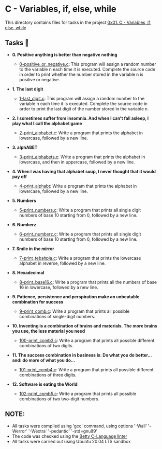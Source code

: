 # C - Variables, if, else, while

This directory contains files for tasks in the project [0x01. C - Variables, if, else, while](https://github.com/AtangfMokamogo/alx-low_level_programming/tree/main/0x01-variables_if_else_while)

## Tasks :page_with_curl:

* **0. Positive anything is better than negative nothing**
  * [0-positive_or_negative.c](https://github.com/AtangfMokamogo/alx-low_level_programming/blob/main/0x01-variables_if_else_while/0-positive_or_negative.c): This program will assign a random number to the variable n each time it is executed. Complete the source code in order to print whether the number stored in the variable n is positive or negative.
  
* **1. The last digit**
  * [1-last_digit.c](https://github.com/AtangfMokamogo/alx-low_level_programming/blob/main/0x01-variables_if_else_while/1-last_digit.c): This program will assign a random number to the variable n each time it is executed. Complete the source code in order to print the last digit of the number stored in the variable n.
  
* **2. I sometimes suffer from insomnia. And when I can't fall asleep, I play what I call the alphabet game**
  * [2-print_alphabet.c](https://github.com/AtangfMokamogo/alx-low_level_programming/blob/main/0x01-variables_if_else_while/2-print_alphabet.c):
  Write a program that prints the alphabet in lowercase, followed by a new line.
  
* **3. alphABET**
  * [3-print_alphabets.c](https://github.com/AtangfMokamogo/alx-low_level_programming/blob/main/0x01-variables_if_else_while/3-print_alphabets.c): Write a program that prints the alphabet in lowercase, and then in uppercase, followed by a new line.
  
* **4. When I was having that alphabet soup, I never thought that it would pay off**
  * [4-print_alphabt](https://github.com/AtangfMokamogo/alx-low_level_programming/blob/main/0x01-variables_if_else_while/4-print_alphabt.c): Write a program that prints the alphabet in lowercase, followed by a new line.
  
* **5. Numbers**
  * [5-print_numbers.c](https://github.com/AtangfMokamogo/alx-low_level_programming/blob/main/0x01-variables_if_else_while/5-print_numbers.c): Write a program that prints all single digit numbers of base 10 starting from 0, followed by a new line.
  
* **6. Numberz**
  * [6-print_numberz.c](https://github.com/AtangfMokamogo/alx-low_level_programming/blob/main/0x01-variables_if_else_while/6-print_numberz.c): Write a program that prints all single digit numbers of base 10 starting from 0, followed by a new line.
  
* **7. Smile in the mirror**
  * [7-print_tebahpla.c](https://github.com/AtangfMokamogo/alx-low_level_programming/blob/main/0x01-variables_if_else_while/7-print_tebahpla.c): Write a program that prints the lowercase alphabet in reverse, followed by a new line.
  
* **8. Hexadecimal**
  * [8-print_base16.c](https://github.com/AtangfMokamogo/alx-low_level_programming/blob/main/0x01-variables_if_else_while/8-print_base16.c): Write a program that prints all the numbers of base 16 in lowercase, followed by a new line.
  
* **9. Patience, persistence and perspiration make an unbeatable combination for success**
  * [9-print_comb.c](https://github.com/AtangfMokamogo/alx-low_level_programming/blob/main/0x01-variables_if_else_while/9-print_comb.c): Write a program that prints all possible combinations of single-digit numbers.
  
* **10. Inventing is a combination of brains and materials. The more brains you use, the less material you need**
  * [100-print_comb3.c](https://github.com/AtangfMokamogo/alx-low_level_programming/blob/main/0x01-variables_if_else_while/100-print_comb3.c): Write a program that prints all possible different combinations of two digits.
  
* **11. The success combination in business is: Do what you do better... and: do more of what you do...**
  * [101-print_comb4.c](https://github.com/AtangfMokamogo/alx-low_level_programming/blob/main/0x01-variables_if_else_while/101-print_comb4.c): Write a program that prints all possible different combinations of three digits.
  
* **12. Software is eating the World**
  * [102-print_comb5.c](https://github.com/AtangfMokamogo/alx-low_level_programming/blob/main/0x01-variables_if_else_while/102-print_comb5.c): Write a program that prints all possible combinations of two two-digit numbers.
  
## NOTE:
* All tasks were compiled using 'gcc' command, using options '-Wall' '-Werror' '-Wextra' '-pedantic' '-std=gnu89'
* The code was checked using the [Betty C-Language linter](https://github.com/holbertonschool/Betty/wiki)
* All tasks were carried out using Ubuntu 20.04 LTS sandbox
